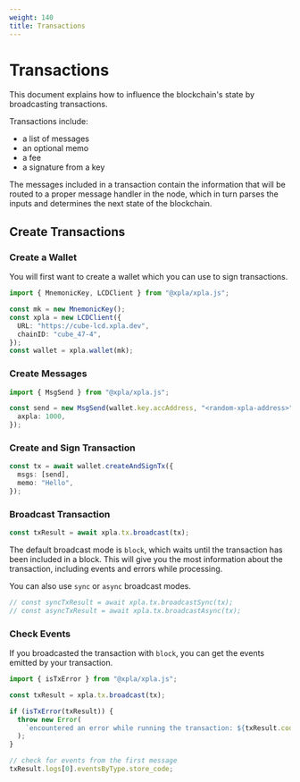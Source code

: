 ```yaml
---
weight: 140
title: Transactions
---
```


# Transactions

This document explains how to influence the blockchain's state by broadcasting transactions.

Transactions include:

- a list of messages
- an optional memo
- a fee
- a signature from a key

The messages included in a transaction contain the information that will be routed to a proper message handler in the node, which in turn parses the inputs and determines the next state of the blockchain.

## Create Transactions

### Create a Wallet

You will first want to create a wallet which you can use to sign transactions.

```ts
import { MnemonicKey, LCDClient } from "@xpla/xpla.js";

const mk = new MnemonicKey();
const xpla = new LCDClient({
  URL: "https://cube-lcd.xpla.dev",
  chainID: "cube_47-4",
});
const wallet = xpla.wallet(mk);
```

### Create Messages

```ts
import { MsgSend } from "@xpla/xpla.js";

const send = new MsgSend(wallet.key.accAddress, "<random-xpla-address>", {
  axpla: 1000,
});
```

### Create and Sign Transaction

```ts
const tx = await wallet.createAndSignTx({
  msgs: [send],
  memo: "Hello",
});
```

### Broadcast Transaction

```ts
const txResult = await xpla.tx.broadcast(tx);
```

The default broadcast mode is `block`, which waits until the transaction has been included in a block. This will give you the most information about the transaction, including events and errors while processing.

You can also use `sync` or `async` broadcast modes.

```ts
// const syncTxResult = await xpla.tx.broadcastSync(tx);
// const asyncTxResult = await xpla.tx.broadcastAsync(tx);
```

### Check Events

If you broadcasted the transaction with `block`, you can get the events emitted by your transaction.

```ts
import { isTxError } from "@xpla/xpla.js";

const txResult = xpla.tx.broadcast(tx);

if (isTxError(txResult)) {
  throw new Error(
    `encountered an error while running the transaction: ${txResult.code} ${txResult.codespace}`
  );
}

// check for events from the first message
txResult.logs[0].eventsByType.store_code;
```
